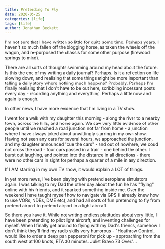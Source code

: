 ```yaml
---
title: Pretending To Fly
date: 2020-05-25
categories: [life]
tags: [life]
author: Jonathan Beckett
---
```


I'm not sure that I have written so little for quite some time. Perhaps years. I haven't so much fallen off the blogging horse, as taken the wheels off the wagon, and re-purposed the chassis for some other purpose (firewood springs to mind).

There are all sorts of thoughts swimming around my head about the future. Is this the end of my writing a daily journal? Perhaps. Is it a reflection on life slowing down, and realising that some things might be more important than telling a daily story where nothing much happens? Probably. Perhaps I'm finally realising that I don't have to be out here, scribbling incessant posts every day - recording anything and everything. Perhaps a little now and again is enough.

In other news, I have more evidence that I'm living in a TV show.

I went for a walk with my daughter this morning - along the river to a nearby town, across the hills, and home again. We saw very little evidence of other people until we reached a road junction not far from home - a junction where I have always joked about unwittingly starring in my own show. Having not seen any cars for several hours, we approached the junction, and my daughter announced "cue the cars" - and out of nowhere, we coud not cross the road - four cars passed in a train - one behind the other. I burst out laughing, and pointed into the distance in all directions - there were no other cars in sight for perhaps a quarter of a mile in any direction.

If I AM starring in my own TV show, it would explain a LOT of things.

In yet more news, I've been playing with pretend aeroplane simulators again. I was talking to my Dad the other day about the fun he has "flying" online with his friends, and it sparked something inside me. Over the weekend I have taught myself how to navigate via GPS (I already knew how to use VORs, NDBs, DME etc), and had all sorts of fun pretending to fly from pretend airport to pretend airport in a light aircraft.

So there you have it. While not writing endless platitudes about very little, I have been pretending to pilot light aircraft, and inventing challenges for myself. When I finally get around to flying with my Dad's friends, somehow I don't think they'll find my radio skills very humorous - "Heathrow Control, would like to order a deep pan pepperoni for pick up - approaching from the south west at 100 knots, ETA 30 minutes. Juliet Bravo 73 Over."...